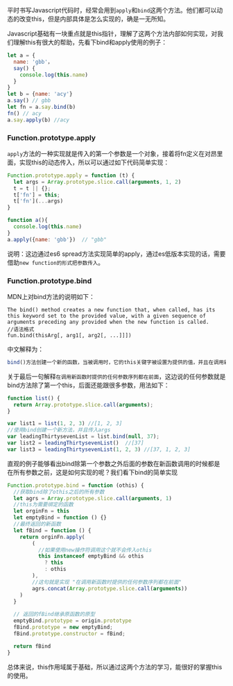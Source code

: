平时书写Javascript代码时，经常会用到`apply`和`bind`这两个方法。他们都可以动态的改变this，但是内部具体是怎么实现的，确是一无所知。

Javascript基础有一块重点就是this指针，理解了这两个方法内部如何实现，对我们理解this有很大的帮助，先看下bind和apply使用的例子：

```js
let a = {
  name: 'gbb'，
  say() {
    console.log(this.name)
  }
}
let b = {name: 'acy'}
a.say() // gbb
let fn = a.say.bind(b)
fn() // acy
a.say.apply(b) //acy
```

### Function.prototype.apply

`apply`方法的一种实现就是传入的第一个参数是一个对象，接着将fn定义在对昂里面，实现this的动态传入，所以可以通过如下代码简单实现：

```js
Function.prototype.apply = function (t) {
  let args = Array.prototype.slice.call(arguments, 1, 2)
  t = t || {};
  t['fn'] = this;
  t['fn'](...args)
}

function a(){
  console.log(this.name)
}
a.apply({name: 'gbb'})  // "gbb"
```

说明：这边通过es6 spread方法实现简单的apply，通过es低版本实现的话，需要借助`new function的形式把参数传入`。

### Function.prototype.bind

MDN上对bind方法的说明如下：

```
The bind() method creates a new function that, when called, has its this keyword set to the provided value, with a given sequence of arguments preceding any provided when the new function is called.
//语法格式
fun.bind(thisArg[, arg1[, arg2[, ...]]])
```

中文解释为：

```js
bind()方法创建一个新的函数，当被调用时，它的this关键字被设置为提供的值，并且在调用新函数时提供的任何参数序列都在前面。
```

关于最后一句解释`在调用新函数时提供的任何参数序列都在前面`，这边说的任何参数就是bind方法除了第一个this，后面还能跟很多参数，用法如下：

```js
function list() {
  return Array.prototype.slice.call(arguments);
}

var list1 = list(1, 2, 3) //[1, 2, 3]
//使用bind创建一个新方法，并且传入args
var leadingThirtysevenList = list.bind(null, 37);
var list2 = leadingThirtysevenList()  //[37]
var list3 = leadingThirtysevenList(1, 2, 3) //[37, 1, 2, 3]
```

直观的例子能够看出bind除第一个参数之外后面的参数在新函数调用的时候都是在所有参数之前，这是如何实现的呢？我们看下bind的简单实现

```js
Function.prototype.bind = function (othis) {
  //获取bind除了othis之后的所有参数
  let agrs = Array.prototype.slice.call(arguments, 1)
  //this为需要绑定的函数
  let orginFn = this
  let emptyBind = function () {}
  //最终返回的新函数
  let fBind = function () {
    return orginFn.apply(
    	(
          //如果使用new操作符调用这个就不会传入othis
          this instanceof emptyBind && othis
          	? this
          	: othis
        ),
        //这句就是实现 "在调用新函数时提供的任何参数序列都在前面"
      	agrs.concat(Array.prototype.slice.call(arguments))
    )
  }
  
  // 返回的fBind继承原函数的原型
  emptyBind.prototype = origin.prototype
  fBind.prototype = new emptyBind;
  fBind.prototype.constructor = fBind;

  return fBind
}
```

总体来说，this作用域属于基础，所以通过这两个方法的学习，能很好的掌握this的使用。

